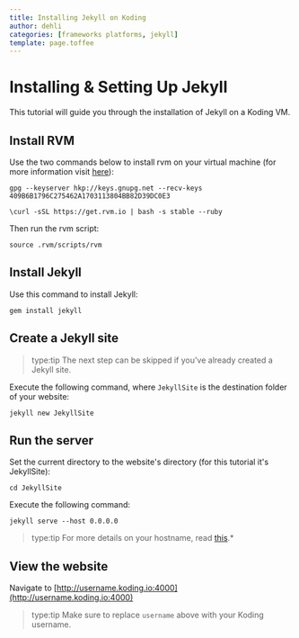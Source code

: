 ```yaml
---
title: Installing Jekyll on Koding
author: dehli
categories: [frameworks platforms, jekyll]
template: page.toffee
---
```


# Installing & Setting Up Jekyll
This tutorial will guide you through the installation of Jekyll on a Koding VM.

## Install RVM
Use the two commands below to install rvm on your virtual machine (for more information visit [here](https://rvm.io/rvm/install)):
```
gpg --keyserver hkp://keys.gnupg.net --recv-keys 409B6B1796C275462A1703113804BB82D39DC0E3

\curl -sSL https://get.rvm.io | bash -s stable --ruby
```

Then run the rvm script:
```
source .rvm/scripts/rvm
```

## Install Jekyll

Use this command to install Jekyll:
```
gem install jekyll
```

## Create a Jekyll site
> type:tip
>  The next step can be skipped if you've already created a Jekyll site.

Execute the following command, where `JekyllSite` is the destination folder of your website:
```
jekyll new JekyllSite
```
## Run the server

Set the current directory to the website's directory (for this tutorial it's JekyllSite):
```
cd JekyllSite
```

Execute the following command:
```
jekyll serve --host 0.0.0.0
```
> type:tip
> For more details on your hostname, read [this](http://learn.koding.com/guides/what-happened-to-127-0-0-1/).*

## View the website

Navigate to [http://username.koding.io:4000](http://username.koding.io:4000)
> type:tip
> Make sure to replace `username` above with your Koding username.
